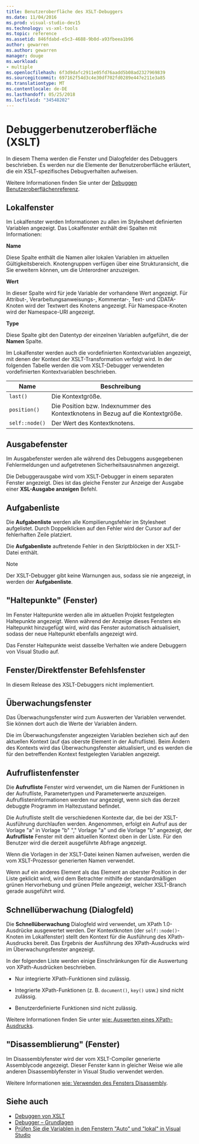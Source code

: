 ```yaml
---
title: Benutzeroberfläche des XSLT-Debuggers
ms.date: 11/04/2016
ms.prod: visual-studio-dev15
ms.technology: vs-xml-tools
ms.topic: reference
ms.assetid: 846fdabd-e5c3-4688-9b0d-a93fbeea1b96
author: gewarren
ms.author: gewarren
manager: douge
ms.workload:
- multiple
ms.openlocfilehash: 6f3d9dafc2911e05fd76aadd5b08ad2327969839
ms.sourcegitcommit: 697162f54d3c4e30df702fd0289e447e211e3a85
ms.translationtype: MT
ms.contentlocale: de-DE
ms.lasthandoff: 05/25/2018
ms.locfileid: "34548202"
---
```

# <a name="debugger-user-interface-xslt"></a>Debuggerbenutzeroberfläche (XSLT)

In diesem Thema werden die Fenster und Dialogfelder des Debuggers beschrieben. Es werden nur die Elemente der Benutzeroberfläche erläutert, die ein XSLT-spezifisches Debugverhalten aufweisen.

Weitere Informationen finden Sie unter der [Debuggen Benutzeroberflächenreferenz](../debugger/debugging-user-interface-reference.md).

## <a name="locals-window"></a>Lokalfenster
 Im Lokalfenster werden Informationen zu allen im Stylesheet definierten Variablen angezeigt. Das Lokalfenster enthält drei Spalten mit Informationen:

 **Name**

 Diese Spalte enthält die Namen aller lokalen Variablen im aktuellen Gültigkeitsbereich. Knotengruppen verfügen über eine Strukturansicht, die Sie erweitern können, um die Unterordner anzuzeigen.

 **Wert**

 In dieser Spalte wird für jede Variable der vorhandene Wert angezeigt. Für Attribut-, Verarbeitungsanweisungs-, Kommentar-, Text- und CDATA-Knoten wird der Textwert des Knotens angezeigt. Für Namespace-Knoten wird der Namespace-URI angezeigt.

 **Type**

 Diese Spalte gibt den Datentyp der einzelnen Variablen aufgeführt, die der **Namen** Spalte.

 Im Lokalfenster werden auch die vordefinierten Kontextvariablen angezeigt, mit denen der Kontext der XSLT-Transformation verfolgt wird. In der folgenden Tabelle werden die vom XSLT-Debugger verwendeten vordefinierten Kontextvariablen beschrieben.

|Name|Beschreibung|
|----------|-----------------|
|`last()`|Die Kontextgröße.|
|`position()`|Die Position bzw. Indexnummer des Kontextknotens in Bezug auf die Kontextgröße.|
|`self::node()`|Der Wert des Kontextknotens.|

## <a name="output-window"></a>Ausgabefenster
 Im Ausgabefenster werden alle während des Debuggens ausgegebenen Fehlermeldungen und aufgetretenen Sicherheitsausnahmen angezeigt.

 Die Debuggerausgabe wird vom XSLT-Debugger in einem separaten Fenster angezeigt. Dies ist das gleiche Fenster zur Anzeige der Ausgabe einer **XSL-Ausgabe anzeigen** Befehl.

## <a name="task-list"></a>Aufgabenliste
 Die **Aufgabenliste** werden alle Kompilierungsfehler im Stylesheet aufgelistet. Durch Doppelklicken auf den Fehler wird der Cursor auf der fehlerhaften Zeile platziert.

 Die **Aufgabenliste** auftretende Fehler in den Skriptblöcken in der XSLT-Datei enthält.

> [!NOTE]
> Der XSLT-Debugger gibt keine Warnungen aus, sodass sie nie angezeigt, in werden der **Aufgabenliste**.

## <a name="breakpoints-window"></a>"Haltepunkte" (Fenster)
 Im Fenster Haltepunkte werden alle im aktuellen Projekt festgelegten Haltepunkte angezeigt. Wenn während der Anzeige dieses Fensters ein Haltepunkt hinzugefügt wird, wird das Fenster automatisch aktualisiert, sodass der neue Haltepunkt ebenfalls angezeigt wird.

 Das Fenster Haltepunkte weist dasselbe Verhalten wie andere Debuggern von Visual Studio auf.

## <a name="command-windowimmediate-window"></a>Fenster/Direktfenster Befehlsfenster
 In diesem Release des XSLT-Debuggers nicht implementiert.

## <a name="watch-window"></a>Überwachungsfenster
 Das Überwachungsfenster wird zum Auswerten der Variablen verwendet. Sie können dort auch die Werte der Variablen ändern.

 Die im Überwachungsfenster angezeigten Variablen beziehen sich auf den aktuellen Kontext (auf das oberste Element in der Aufrufliste). Beim Ändern des Kontexts wird das Überwachungsfenster aktualisiert, und es werden die für den betreffenden Kontext festgelegten Variablen angezeigt.

## <a name="call-stack-window"></a>Aufruflistenfenster
 Die **Aufrufliste** Fenster wird verwendet, um die Namen der Funktionen in der Aufrufliste, Parametertypen und Parameterwerte anzuzeigen. Aufruflisteninformationen werden nur angezeigt, wenn sich das derzeit debuggte Programm im Haltezustand befindet.

 Die Aufrufliste stellt die verschiedenen Kontexte dar, die bei der XSLT-Ausführung durchlaufen werden. Angenommen, erfolgt ein Aufruf aus der Vorlage "a" in Vorlage "b" "," Vorlage "a" und die Vorlage "b" angezeigt, der **Aufrufliste** Fenster mit dem aktuellen Kontext oben in der Liste. Für den Benutzer wird die derzeit ausgeführte Abfrage angezeigt.

 Wenn die Vorlagen in der XSLT-Datei keinen Namen aufweisen, werden die vom XSLT-Prozessor generierten Namen verwendet.

 Wenn auf ein anderes Element als das Element an oberster Position in der Liste geklickt wird, wird dem Betrachter mithilfe der standardmäßigen grünen Hervorhebung und grünen Pfeile angezeigt, welcher XSLT-Branch gerade ausgeführt wird.

## <a name="quickwatch-dialog-box"></a>Schnellüberwachung (Dialogfeld)
 Die **Schnellüberwachung** Dialogfeld wird verwendet, um XPath 1.0-Ausdrücke ausgewertet werden. Der Kontextknoten (der `self::node()`-Knoten im Lokalfenster) stellt den Kontext für die Ausführung des XPath-Ausdrucks bereit. Das Ergebnis der Ausführung des XPath-Ausdrucks wird im Überwachungsfenster angezeigt.

 In der folgenden Liste werden einige Einschränkungen für die Auswertung von XPath-Ausdrücken beschrieben.

-   Nur integrierte XPath-Funktionen sind zulässig.

-   Integrierte XPath-Funktionen (z. B. `document()`, `key()` usw.) sind nicht zulässig.

-   Benutzerdefinierte Funktionen sind nicht zulässig.

Weitere Informationen finden Sie unter [wie: Auswerten eines XPath-Ausdrucks](../xml-tools/how-to-evaluate-an-xpath-expression.md).

## <a name="disassembly-window"></a>"Disassemblierung" (Fenster)
 Im Disassemblyfenster wird der vom XSLT-Compiler generierte Assemblycode angezeigt. Dieser Fenster kann in gleicher Weise wie alle anderen Disassemblyfenster in Visual Studio verwendet werden.

 Weitere Informationen [wie: Verwenden des Fensters Disassembly](../debugger/how-to-use-the-disassembly-window.md).

## <a name="see-also"></a>Siehe auch

- [Debuggen von XSLT](../xml-tools/debugging-xslt.md)
- [Debugger – Grundlagen](../debugger/debugger-basics.md)
- [Prüfen Sie die Variablen in den Fenstern "Auto" und "lokal" in Visual Studio](../debugger/autos-and-locals-windows.md)